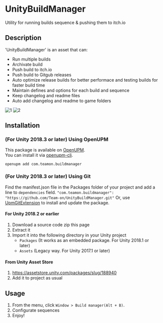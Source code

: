 # UnityBuildManager
Utility for running builds sequence &amp; pushing them to itch.io

## Description
'UnityBuildManager' is an asset that can:
 * Run multiple builds
 * Archivate build
 * Push build to itch.io
 * Push build to Gitgub releases
 * Auto optimize release builds for better performace and testing builds for faster build time
 * Maintain defines and options for each build and sequence
 * Keep changelog and readme files
 * Auto add changelog and readme to game folders

![1](https://user-images.githubusercontent.com/30273693/107130827-f99dea80-68d9-11eb-877c-d0240f9ff8ad.png)
![2](https://user-images.githubusercontent.com/30273693/107130826-f86cbd80-68d9-11eb-8e64-586213253870.png)


## Installation
### (For Unity 2018.3 or later) Using OpenUPM  
This package is available on [OpenUPM](https://openupm.com).  
You can install it via [openupm-cli](https://github.com/openupm/openupm-cli).  
```
openupm add com.teamon.buildmanager
```

### (For Unity 2018.3 or later) Using Git
Find the manifest.json file in the Packages folder of your project and add a line to `dependencies` field.
`"com.teamon.buildmanager": "https://github.com/Team-on/UnityBuildManager.git"`
Or, use [UpmGitExtension](https://github.com/mob-sakai/UpmGitExtension) to install and update the package.

#### For Unity 2018.2 or earlier
1. Download a source code zip this page
2. Extract it
3. Import it into the following directory in your Unity project
   - `Packages` (It works as an embedded package. For Unity 2018.1 or later)
   - `Assets` (Legacy way. For Unity 2017.1 or later)
   
#### From Unity Asset Store
1. https://assetstore.unity.com/packages/slug/188940
2. Add it to project as usual


## Usage
1. From the menu, click `Window > Build manager(Alt + B)`.
2. Configurate sequences
3. Enjoy!
